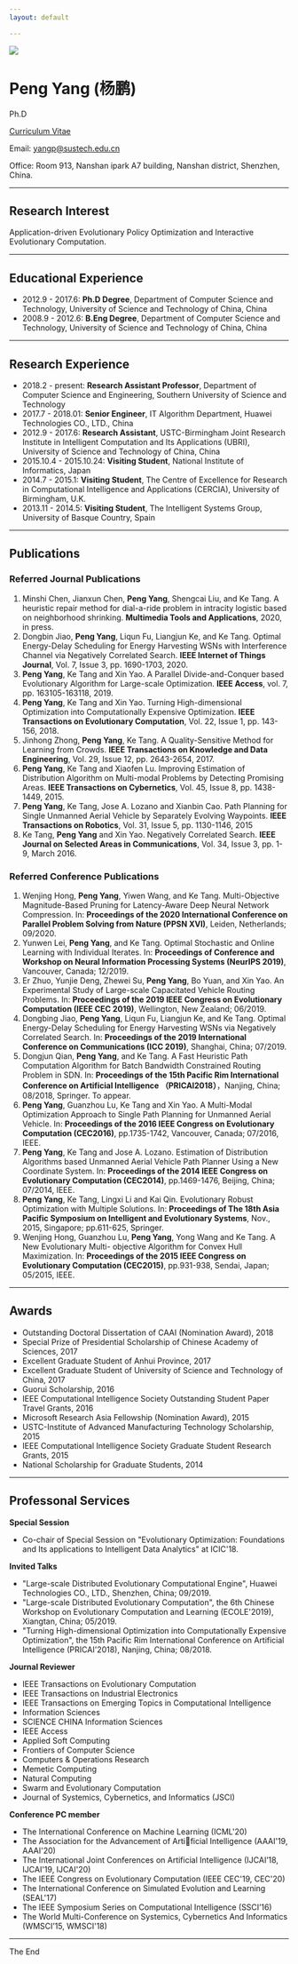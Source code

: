 ```yaml
---
layout: default

---
```

<img class="profile-picture" src="pengyang.jpg">

# Peng Yang (杨鹏)

Ph.D

[Curriculum Vitae](PengYangCV.pdf)

Email: yangp@sustech.edu.cn

Office: Room 913, Nanshan ipark A7 building, Nanshan district, Shenzhen, China.

---

## Research Interest

Application-driven Evolutionary Policy Optimization and Interactive Evolutionary Computation. 

---

## Educational Experience

* 2012.9 - 2017.6: **Ph.D Degree**, Department of Computer Science and Technology, University of Science and Technology of China, China
* 2008.9 - 2012.6: **B.Eng Degree**, Department of Computer Science and Technology, University of Science and Technology of China, China

---

## Research Experience

* 2018.2 - present: **Research Assistant Professor**, Department of Computer Science and Engineering, Southern University of Science and Technology
* 2017.7 - 2018.01: **Senior Engineer**, IT Algorithm Department, Huawei Technologies CO., LTD., China
* 2012.9 - 2017.6: **Research Assistant**, USTC-Birmingham Joint Research Institute in Intelligent Computation and Its Applications (UBRI), University of Science and Technology of China, China
* 2015.10.4 - 2015.10.24: **Visiting Student**, National Institute of Informatics, Japan
* 2014.7 - 2015.1: **Visiting Student**, The Centre of Excellence for Research in Computational Intelligence and Applications (CERCIA), University of Birmingham, U.K.
* 2013.11 - 2014.5: **Visiting Student**, The Intelligent Systems Group, University of Basque Country, Spain

---

## Publications
### Referred Journal Publications
1. Minshi Chen, Jianxun Chen, **Peng Yang**, Shengcai Liu, and Ke Tang. A heuristic repair method for dial-a-ride problem in intracity logistic based on neighborhood shrinking. **Multimedia Tools and Applications**, 2020, in press.
2. Dongbin Jiao, **Peng Yang**, Liqun Fu, Liangjun Ke, and Ke Tang. Optimal Energy-Delay Scheduling for Energy Harvesting WSNs with Interference Channel via Negatively Correlated Search. **IEEE Internet of Things Journal**, Vol. 7, Issue 3, pp. 1690-1703, 2020.
3. **Peng Yang**, Ke Tang and Xin Yao. A Parallel Divide-and-Conquer based Evolutionary Algorithm for Large-scale Optimization. **IEEE Access**, vol. 7, pp. 163105-163118, 2019.
4. **Peng Yang**, Ke Tang and Xin Yao. Turning High-dimensional Optimization into Computationally Expensive Optimization. **IEEE Transactions on Evolutionary Computation**, Vol. 22, Issue 1, pp. 143-156, 2018. 
5. Jinhong Zhong, **Peng Yang**, Ke Tang. A Quality-Sensitive Method for Learning from Crowds. **IEEE Transactions on Knowledge and Data Engineering**, Vol. 29, Issue 12, pp. 2643-2654, 2017.
6. **Peng Yang**, Ke Tang and Xiaofen Lu. Improving Estimation of Distribution Algorithm on Multi-modal Problems by Detecting Promising Areas. **IEEE Transactions on Cybernetics**, Vol. 45, Issue 8, pp. 1438-1449, 2015.
7. **Peng Yang**, Ke Tang, Jose A. Lozano and Xianbin Cao. Path Planning for Single Unmanned Aerial Vehicle by Separately Evolving Waypoints. **IEEE Transactions on Robotics**, Vol. 31, Issue 5, pp. 1130-1146, 2015
8. Ke Tang, **Peng Yang** and Xin Yao. Negatively Correlated Search. **IEEE Journal on Selected Areas in Communications**, Vol. 34, Issue 3, pp. 1-9, March 2016. 

### Referred Conference Publications
1. Wenjing Hong, **Peng Yang**, Yiwen Wang, and Ke Tang. Multi-Objective Magnitude-Based Pruning for Latency-Aware Deep Neural Network Compression. In: **Proceedings of the 2020 International Conference on Parallel Problem Solving from Nature (PPSN XVI)**, Leiden, Netherlands; 09/2020.
2. Yunwen Lei, **Peng Yang**, and Ke Tang. Optimal Stochastic and Online Learning with Individual Iterates. In: **Proceedings of Conference and Workshop on Neural Information Processing Systems (NeurIPS 2019)**, Vancouver, Canada; 12/2019.
3. Er Zhuo, Yunjie Deng, Zhewei Su, **Peng Yang**, Bo Yuan, and Xin Yao. An Experimental Study of Large-scale Capacitated Vehicle Routing Problems. In: **Proceedings of the 2019 IEEE Congress on Evolutionary Computation (IEEE CEC 2019)**, Wellington, New Zealand; 06/2019.
4. Dongbing Jiao, **Peng Yang**, Liqun Fu, Liangjun Ke, and Ke Tang. Optimal Energy-Delay Scheduling for Energy Harvesting WSNs via Negatively Correlated Search. In: **Proceedings of the 2019 International Conference on Communications (ICC 2019)**, Shanghai, China; 07/2019.
5. Dongjun Qian, **Peng Yang**, and Ke Tang. A Fast Heuristic Path Computation Algorithm for Batch Bandwidth Constrained Routing Problem in SDN. In: **Proceedings of the 15th Pacific Rim International Conference on Artificial Intelligence （PRICAI2018）**，Nanjing, China; 08/2018, Springer. To appear.
6. **Peng Yang**, Guanzhou Lu, Ke Tang and Xin Yao. A Multi-Modal Optimization Approach to Single Path Planning for Unmanned Aerial Vehicle. In: **Proceedings of the 2016 IEEE Congress on Evolutionary Computation (CEC2016)**, pp.1735-1742, Vancouver, Canada; 07/2016, IEEE.
7. **Peng Yang**, Ke Tang and Jose A. Lozano. Estimation of Distribution Algorithms based Unmanned Aerial Vehicle Path Planner Using a New Coordinate System. In: **Proceedings of the 2014 IEEE Congress on Evolutionary Computation (CEC2014)**, pp.1469-1476, Beijing, China; 07/2014, IEEE.
8. **Peng Yang**, Ke Tang, Lingxi Li and Kai Qin. Evolutionary Robust Optimization with Multiple Solutions. In: **Proceedings of The 18th Asia Pacific Symposium on Intelligent and Evolutionary Systems**, Nov., 2015, Singapore; pp.611-625, Springer.
9. Wenjing Hong, Guanzhou Lu, **Peng Yang**, Yong Wang and Ke Tang. A New Evolutionary Multi- objective Algorithm for Convex Hull Maximization. In: **Proceedings of the 2015 IEEE Congress on Evolutionary Computation (CEC2015)**, pp.931-938, Sendai, Japan; 05/2015, IEEE.  

---

## Awards

* Outstanding Doctoral Dissertation of CAAI (Nomination Award), 2018
* Special Prize of Presidential Scholarship of Chinese Academy of Sciences, 2017
* Excellent Graduate Student of Anhui Province, 2017
* Excellent Graduate Student of University of Science and Technology of China, 2017
* Guorui Scholarship, 2016
* IEEE Computational Intelligence Society Outstanding Student Paper Travel Grants, 2016
* Microsoft Research Asia Fellowship (Nomination Award), 2015
* USTC-Institute of Advanced Manufacturing Technology Scholarship, 2015
* IEEE Computational Intelligence Society Graduate Student Research Grants, 2015
* National Scholarship for Graduate Students, 2014

---

## Professonal Services

**Special Session**
* Co-chair of Special Session on "Evolutionary Optimization: Foundations and Its applications to Intelligent Data Analytics" at ICIC'18.

**Invited Talks**
* "Large-scale Distributed Evolutionary Computational Engine", Huawei Technologies CO., LTD., Shenzhen, China; 09/2019.
* "Large-scale Distributed Evolutionary Computation", the 6th Chinese Workshop on Evolutionary Computation and Learning (ECOLE'2019), Xiangtan, China; 05/2019.
* "Turning High-dimensional Optimization into Computationally Expensive Optimization", the 15th Pacific Rim International Conference on Artificial Intelligence (PRICAI'2018), Nanjing, China; 08/2018.

**Journal Reviewer**
* IEEE Transactions on Evolutionary Computation
* IEEE Transactions on Industrial Electronics
* IEEE Transactions on Emerging Topics in Computational Intelligence
* Information Sciences
* SCIENCE CHINA Information Sciences
* IEEE Access
* Applied Soft Computing
* Frontiers of Computer Science
* Computers & Operations Research
* Memetic Computing
* Natural Computing
* Swarm and Evolutionary Computation
* Journal of Systemics, Cybernetics, and Informatics (JSCI)

**Conference PC member**
* The International Conference on Machine Learning (ICML'20)
* The Association for the Advancement of Artificial Intelligence (AAAI'19, AAAI'20)
* The International Joint Conferences on Artificial Intelligence (IJCAI’18, IJCAI'19, IJCAI'20)
* The IEEE Congress on Evolutionary Computation (IEEE CEC'19, CEC'20)
* The International Conference on Simulated Evolution and Learning (SEAL'17)
* The IEEE Symposium Series on Computational Intelligence (SSCI’16)
* The World Multi-Conference on Systemics, Cybernetics And Informatics (WMSCI’15, WMSCI'18)

---
The End
